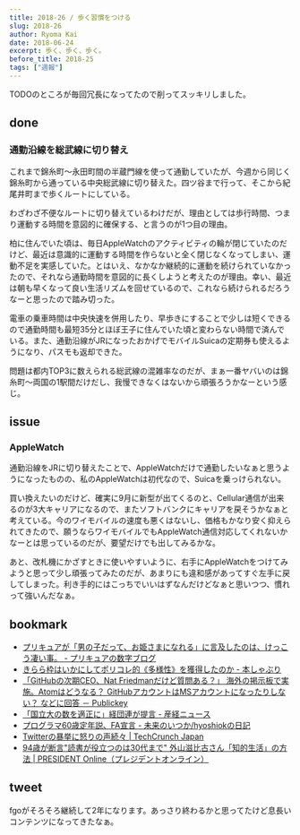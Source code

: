 ```yaml
---
title: 2018-26 / 歩く習慣をつける
slug: 2018-26
author: Ryoma Kai
date: 2018-06-24
excerpt: 歩く、歩く、歩く。
before_title: 2018-25
tags: ["週報"]
---
```


TODOのところが毎回冗長になってたので削ってスッキリしました。

done
----

###  通勤沿線を総武線に切り替え

これまで錦糸町〜永田町間の半蔵門線を使って通勤していたが、今週から同じく錦糸町から通っている中央総武線に切り替えた。四ツ谷まで行って、そこから紀尾井町まで歩くルートにしている。

わざわざ不便なルートに切り替えているわけだが、理由としては歩行時間、つまり運動する時間を意図的に確保する、と言うのが1つ目の理由。

柏に住んでいた頃は、毎日AppleWatchのアクティビティの輪が閉じていたのだけど、最近は意識的に運動する時間を作らないと全く閉じなくなってしまい、運動不足を実感していた。とはいえ、なかなか継続的に運動を続けられていなかったので、それなら通勤時間を意図的に長くしようと考えたのが理由。幸い、最近は朝も早くなって良い生活リズムを回せているので、これなら続けられるだろうなーと思ったので踏み切った。

電車の乗車時間は中央快速を併用したり、早歩きにすることで少しは短くできるので通勤時間も最短35分とほぼ王子に住んでいた頃と変わらない時間で済んでいる。また、通勤沿線がJRになったおかげでモバイルSuicaの定期券も使えるようになり、パスモも返却できた。

問題は都内TOP3に数えられる総武線の混雑率なのだが、まぁ一番ヤバいのは錦糸町〜両国の1駅間だけだし、我慢できなくはないから頑張ろうかなーという感じ。

issue
----

###  AppleWatch

通勤沿線をJRに切り替えたことで、AppleWatchだけで通勤したいなぁと思うようになったものの、私のAppleWatchは初代なので、Suicaを乗っけられない。

買い換えたいのだけど、確実に9月に新型が出てくるのと、Cellular通信が出来るのが3大キャリアになるので、またソフトバンクにキャリアを戻そうかなぁと考えている。今のワイモバイルの速度も悪くはないし、価格もかなり安く抑えられてきたので、願うならワイモバイルでもAppleWatch通信対応してくれないかなーとは思っているのだが、要望だけでも出してみるかな。

あと、改札機にかざすときに使いやすいように、右手にAppleWatchをつけてみようと思って少し頑張ってみたのだが、あまりにも違和感があってすぐ左手に戻してしまった。利き手的にはこっちでいいはずなんだけどなぁと思いつつ、慣れって強いんだなぁ。

bookmark
----

- [プリキュアが「男の子だって、お姫さまになれる」に言及したのは、けっこう凄い事。 - プリキュアの数字ブログ](http://prehyou2015.hatenablog.com/entry/ohimesama)
- [きらら枠はいかにしてポリコレ的《多様性》を獲得したのか - 本しゃぶり](https://honeshabri.hatenablog.com/entry/comic-girls)
- [「GitHubの次期CEO、Nat Friedmanだけど質問ある？」 海外の掲示板で実施。Atomはどうなる？ GitHubアカウントはMSアカウントになったりしない？ などに回答 － Publickey](https://www.publickey1.jp/blog/18/githubceonat_friedman_atom_githubms.html)
- [「国立大の数を適正に」経団連が提言 - 産経ニュース](https://www.sankei.com/economy/news/180613/ecn1806130036-n1.html)
- [プログラマ60歳定年説、FA宣言 - 未来のいつか/hyoshiokの日記](http://hyoshiok.hatenablog.com/entry/20180621/p1)
- [Twitterの暴挙に怒りの声続々 | TechCrunch Japan](https://jp.techcrunch.com/2018/06/22/2018-06-21-twitter-smytes-customers/)
- [94歳が断言"読書が役立つのは30代まで" 外山滋比古さん「知的生活」の方法 | PRESIDENT Online（プレジデントオンライン）](https://president.jp/articles/-/24556)

<Tweet tweetLink="https://twitter.com/yuyan_mtg/status/1007194124498288640" />

tweet
----

fgoがそろそろ継続して2年になります。あっさり終わるかと思ってたけど息長いコンテンツになってきたなぁ。

<Tweet tweetLink="https://twitter.com/legnoh/status/1010326012939329536" />

